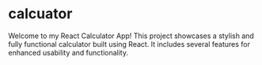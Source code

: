 # calcuator
Welcome to my React Calculator App! This project showcases a stylish and fully functional calculator built using React. It includes several features for enhanced usability and functionality.

